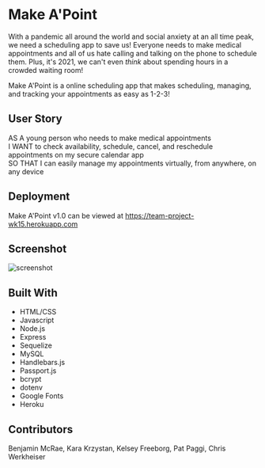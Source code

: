 # Make A'Point

With a pandemic all around the world and social anxiety at an all time peak, we need a scheduling app to save us! Everyone needs to make medical appointments and all of us hate calling and talking on the phone to schedule them. Plus, it's 2021, we can't even *think* about spending hours in a crowded waiting room!  

Make A'Point is a online scheduling app that makes scheduling, managing, and tracking your appointments as easy as 1-2-3! 

## User Story

AS A young person who needs to make medical appointments  
I WANT to check availability, schedule, cancel, and reschedule appointments on my secure calendar app  
SO THAT I can easily manage my appointments virtually, from anywhere, on any device  

## Deployment

Make A'Point v1.0 can be viewed at https://team-project-wk15.herokuapp.com

## Screenshot

![screenshot](https://github.com/kara-krzystan/Team-Project-Wk15/blob/main/public/images/screenshot_landing_page.png)


## Built With

- HTML/CSS
- Javascript
- Node.js
- Express
- Sequelize
- MySQL
- Handlebars.js
- Passport.js
- bcrypt
- dotenv
- Google Fonts
- Heroku

## Contributors

Benjamin McRae, Kara Krzystan, Kelsey Freeborg, Pat Paggi, Chris Werkheiser
